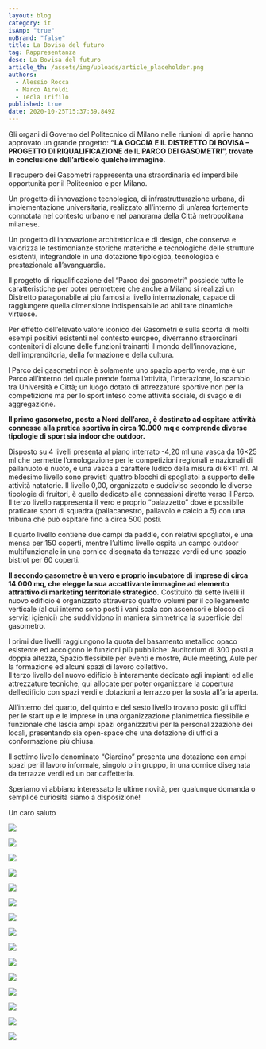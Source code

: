 ```yaml
---
layout: blog
category: it
isAmp: "true"
noBrand: "false"
title: La Bovisa del futuro
tag: Rappresentanza
desc: La Bovisa del futuro
article_th: /assets/img/uploads/article_placeholder.png
authors:
  - Alessio Rocca
  - Marco Airoldi
  - Tecla Trifilo
published: true
date: 2020-10-25T15:37:39.849Z
---
```

Gli organi di Governo del Politecnico di Milano nelle riunioni di aprile hanno approvato un grande progetto: **“LA GOCCIA E IL DISTRETTO DI BOVISA – PROGETTO DI RIQUALIFICAZIONE de IL PARCO DEI GASOMETRI”, trovate in conclusione dell’articolo qualche immagine.**

Il recupero dei Gasometri rappresenta una straordinaria ed imperdibile opportunità per il Politecnico e per Milano.

Un progetto di innovazione tecnologica, di infrastrutturazione urbana, di implementazione universitaria, realizzato all’interno di un’area fortemente connotata nel contesto urbano e nel panorama della Città metropolitana milanese.

Un progetto di innovazione architettonica e di design, che conserva e valorizza le testimonianze storiche materiche e tecnologiche delle strutture esistenti, integrandole in una dotazione tipologica, tecnologica e prestazionale all’avanguardia.

Il progetto di riqualificazione del “Parco dei gasometri” possiede tutte le caratteristiche per poter permettere che anche a Milano si realizzi un Distretto paragonabile ai più famosi a livello internazionale, capace di raggiungere quella dimensione indispensabile ad abilitare dinamiche virtuose. 

Per effetto dell’elevato valore iconico dei Gasometri e sulla scorta di molti esempi positivi esistenti nel contesto europeo, diverranno straordinari contenitori di alcune delle funzioni trainanti il mondo dell’innovazione, dell’imprenditoria, della formazione e della cultura.

l Parco dei gasometri non è solamente uno spazio aperto verde, ma è un Parco all’interno del quale prende forma l’attività, l’interazione, lo scambio tra Università e Città; un luogo dotato di attrezzature sportive non per la competizione ma per lo sport inteso come attività sociale, di svago e di aggregazione.

**Il primo gasometro, posto a Nord dell’area, è destinato ad ospitare attività connesse alla pratica sportiva in circa 10.000 mq e comprende diverse tipologie di sport sia indoor che outdoor.**

Disposto su 4 livelli presenta al piano interrato -4,20 ml una vasca da 16×25 ml che permette l’omologazione per le competizioni regionali e nazionali di pallanuoto e nuoto, e una vasca a carattere ludico della misura di 6×11 ml. Al medesimo livello sono previsti quattro blocchi di spogliatoi a supporto delle attività natatorie. Il livello 0,00, organizzato e suddiviso secondo le diverse tipologie di fruitori, è quello dedicato alle connessioni dirette verso il Parco. Il terzo livello rappresenta il vero e proprio “palazzetto” dove è possibile praticare sport di squadra (pallacanestro, pallavolo e calcio a 5) con una tribuna che può ospitare fino a circa 500 posti.

Il quarto livello contiene due campi da paddle, con relativi spogliatoi, e una mensa per 150 coperti, mentre l’ultimo livello ospita un campo outdoor multifunzionale in una cornice disegnata da terrazze verdi ed uno spazio bistrot per 60 coperti.

**Il secondo gasometro è un vero e proprio incubatore di imprese di circa 14.000 mq, che elegge la sua accattivante immagine ad elemento attrattivo di marketing territoriale strategico.** Costituito da sette livelli il nuovo edificio è organizzato attraverso quattro volumi per il collegamento verticale (al cui interno sono posti i vani scala con ascensori e blocco di servizi igienici) che suddividono in maniera simmetrica la superficie del gasometro.

I primi due livelli raggiungono la quota del basamento metallico opaco esistente ed accolgono le funzioni più pubbliche: Auditorium di 300 posti a doppia altezza, Spazio flessibile per eventi e mostre, Aule meeting, Aule per la formazione ed alcuni spazi di lavoro collettivo.\
Il terzo livello del nuovo edificio è interamente dedicato agli impianti ed alle attrezzature tecniche, qui allocate per poter organizzare la copertura dell’edificio con spazi verdi e dotazioni a terrazzo per la sosta all’aria aperta.

All’interno del quarto, del quinto e del sesto livello trovano posto gli uffici per le start up e le imprese in una organizzazione planimetrica flessibile e funzionale che lascia ampi spazi organizzativi per la personalizzazione dei locali, presentando sia open-space che una dotazione di uffici a conformazione più chiusa.

Il settimo livello denominato “Giardino” presenta una dotazione con ampi spazi per il lavoro informale, singolo o in gruppo, in una cornice disegnata da terrazze verdi ed un bar caffetteria.

Speriamo vi abbiano interessato le ultime novità, per qualunque domanda o semplice curiosità siamo a disposizione!

Un caro saluto

![](/assets/img/uploads/1-1-768x458.png)

![](/assets/img/uploads/2-1.png)

![](/assets/img/uploads/3-1-768x459.png)

![](/assets/img/uploads/4-1-768x457.png)

![](/assets/img/uploads/5-768x433.png)

![](/assets/img/uploads/6-768x433.png)

![](/assets/img/uploads/7-768x432.png)

![](/assets/img/uploads/8-768x432.png)



![](/assets/img/uploads/8-768x432.png)



![](/assets/img/uploads/9-768x432.png)



![](/assets/img/uploads/10-768x432.png)



![](/assets/img/uploads/11-768x434.png)



![](/assets/img/uploads/12-768x433.png)



![](/assets/img/uploads/13-768x431.png)



![](/assets/img/uploads/14-768x649.png)